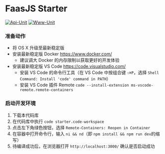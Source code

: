 # FaasJS Starter

[![Api-Unit](https://github.com/faasjs/starter/actions/workflows/api-unit.yml/badge.svg)](https://github.com/faasjs/starter/actions/workflows/api-unit.yml)
[![Www-Unit](https://github.com/faasjs/starter/actions/workflows/www-unit.yml/badge.svg)](https://github.com/faasjs/starter/actions/workflows/www-unit.yml)

### 准备动作

- 将 OS X 升级至最新稳定版
- 安装最新稳定版 Docker https://www.docker.com/
  - 建议调大 Docker 的内存限制以获取更好的开发体验
- 安装最新稳定版 VS Code https://code.visualstudio.com/
  - 安装 VS Code 的命令行工具（在 VS Code 中按组合键 `⇧⌘P`，选择 `Shell Command: Install 'code' command in PATH`）
  - 安装 VS Code 插件 Remote `code --install-extension ms-vscode-remote.remote-containers`

### 启动开发环境

1. 下载本代码库
2. 在代码库中执行 `code starter.code-workspace`
3. 点击左下角绿色按钮，选择 `Remote-Containers: Reopen in Container`
4. 在容器中打开命令行，输入 `ni && nd`（即 `npm install && npm run dev`的缩写）
5. 待编译成功后，在浏览器打开 `http://localhost:3000/` 确认是否启动成功
